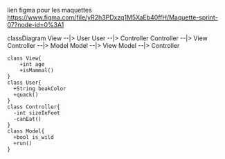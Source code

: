 lien figma pour les maquettes https://www.figma.com/file/yR2h3PDxzq1M5XaEb40ffH/Maquette-sprint-07?node-id=0%3A1

classDiagram
    View --|> User
    User --|> Controller
    Controller --|> View
    Controller --|> Model
    Model --|> View
    Model --|> Controller

    class View{
        +int age
        +isMammal()
    }
    class User{
      +String beakColor
      +quack()
    }
    class Controller{
      -int sizeInFeet
      -canEat()
    }
    class Model{
      +bool is_wild
      +run()
    }
    
